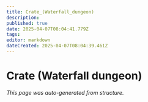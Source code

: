 ```yaml
---
title: Crate_(Waterfall_dungeon)
description: 
published: true
date: 2025-04-07T08:04:41.779Z
tags: 
editor: markdown
dateCreated: 2025-04-07T08:04:39.461Z
---
```


# Crate (Waterfall dungeon)

*This page was auto-generated from structure.*